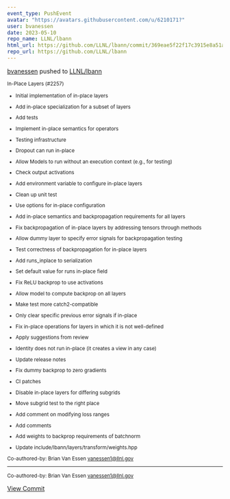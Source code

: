 ```yaml
---
event_type: PushEvent
avatar: "https://avatars.githubusercontent.com/u/6210171?"
user: bvanessen
date: 2023-05-10
repo_name: LLNL/lbann
html_url: https://github.com/LLNL/lbann/commit/369eae5f22f17c3915e8a51aa65a11e1d20e4fce
repo_url: https://github.com/LLNL/lbann
---
```


<a href='https://github.com/bvanessen' target='_blank'>bvanessen</a> pushed to <a href='https://github.com/LLNL/lbann' target='_blank'>LLNL/lbann</a>

<small>In-Place Layers (#2257)

* Initial implementation of in-place layers

* Add in-place specialization for a subset of layers

* Add tests

* Implement in-place semantics for operators

* Testing infrastructure

* Dropout can run in-place

* Allow Models to run without an execution context (e.g., for testing)

* Check output activations

* Add environment variable to configure in-place layers

* Clean up unit test

* Use options for in-place configuration

* Add in-place semantics and backpropagation requirements for all layers

* Fix backpropagation of in-place layers by addressing tensors through methods

* Allow dummy layer to specify error signals for backpropagation testing

* Test correctness of backpropagation for in-place layers

* Add runs_inplace to serialization

* Set default value for runs in-place field

* Fix ReLU backprop to use activations

* Allow model to compute backprop on all layers

* Make test more catch2-compatible

* Only clear specific previous error signals if in-place

* Fix in-place operations for layers in which it is not well-defined

* Apply suggestions from review

* Identity does not run in-place (it creates a view in any case)

* Update release notes

* Fix dummy backprop to zero gradients

* CI patches

* Disable in-place layers for differing subgrids

* Move subgrid test to the right place

* Add comment on modifying loss ranges

* Add comments

* Add weights to backprop requirements of batchnorm

* Update include/lbann/layers/transform/weights.hpp

Co-authored-by: Brian Van Essen <vanessen1@llnl.gov>

---------

Co-authored-by: Brian Van Essen <vanessen1@llnl.gov></small>

<a href='https://github.com/LLNL/lbann/commit/369eae5f22f17c3915e8a51aa65a11e1d20e4fce' target='_blank'>View Commit</a>